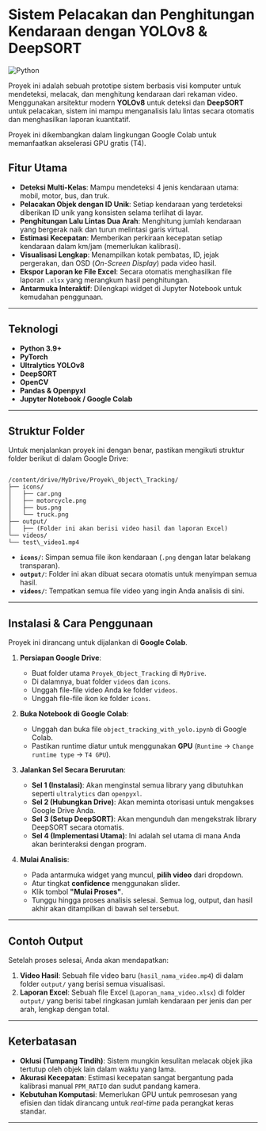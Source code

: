 
# Sistem Pelacakan dan Penghitungan Kendaraan dengan YOLOv8 & DeepSORT

![Python](https://img.shields.io/badge/Python-3.9%2B-blue.svg)

Proyek ini adalah sebuah prototipe sistem berbasis visi komputer untuk mendeteksi, melacak, dan menghitung kendaraan dari rekaman video. Menggunakan arsitektur modern **YOLOv8** untuk deteksi dan **DeepSORT** untuk pelacakan, sistem ini mampu menganalisis lalu lintas secara otomatis dan menghasilkan laporan kuantitatif.

Proyek ini dikembangkan dalam lingkungan Google Colab untuk memanfaatkan akselerasi GPU gratis (T4).


## Fitur Utama

-   **Deteksi Multi-Kelas**: Mampu mendeteksi 4 jenis kendaraan utama: mobil, motor, bus, dan truk.
-   **Pelacakan Objek dengan ID Unik**: Setiap kendaraan yang terdeteksi diberikan ID unik yang konsisten selama terlihat di layar.
-   **Penghitungan Lalu Lintas Dua Arah**: Menghitung jumlah kendaraan yang bergerak naik dan turun melintasi garis virtual.
-   **Estimasi Kecepatan**: Memberikan perkiraan kecepatan setiap kendaraan dalam km/jam (memerlukan kalibrasi).
-   **Visualisasi Lengkap**: Menampilkan kotak pembatas, ID, jejak pergerakan, dan OSD (*On-Screen Display*) pada video hasil.
-   **Ekspor Laporan ke File Excel**: Secara otomatis menghasilkan file laporan `.xlsx` yang merangkum hasil penghitungan.
-   **Antarmuka Interaktif**: Dilengkapi widget di Jupyter Notebook untuk kemudahan penggunaan.

---

## Teknologi

-   **Python 3.9+**
-   **PyTorch**
-   **Ultralytics YOLOv8**
-   **DeepSORT**
-   **OpenCV**
-   **Pandas & Openpyxl**
-   **Jupyter Notebook / Google Colab**

---

## Struktur Folder

Untuk menjalankan proyek ini dengan benar, pastikan mengikuti struktur folder berikut di dalam Google Drive:

```

/content/drive/MyDrive/Proyek\_Object\_Tracking/
├── icons/
│   ├── car.png
│   ├── motorcycle.png
│   ├── bus.png
│   └── truck.png
├── output/
│   ├── (Folder ini akan berisi video hasil dan laporan Excel)
└── videos/
└── test\_video1.mp4

```

-   **`icons/`**: Simpan semua file ikon kendaraan (`.png` dengan latar belakang transparan).
-   **`output/`**: Folder ini akan dibuat secara otomatis untuk menyimpan semua hasil.
-   **`videos/`**: Tempatkan semua file video yang ingin Anda analisis di sini.

---

## Instalasi & Cara Penggunaan

Proyek ini dirancang untuk dijalankan di **Google Colab**.

1.  **Persiapan Google Drive**:
    -   Buat folder utama `Proyek_Object_Tracking` di `MyDrive`.
    -   Di dalamnya, buat folder `videos` dan `icons`.
    -   Unggah file-file video Anda ke folder `videos`.
    -   Unggah file-file ikon ke folder `icons`.

2.  **Buka Notebook di Google Colab**:
    -   Unggah dan buka file `object_tracking_with_yolo.ipynb` di Google Colab.
    -   Pastikan runtime diatur untuk menggunakan **GPU** (`Runtime` -> `Change runtime type` -> `T4 GPU`).

3.  **Jalankan Sel Secara Berurutan**:
    -   **Sel 1 (Instalasi)**: Akan menginstal semua library yang dibutuhkan seperti `ultralytics` dan `openpyxl`.
    -   **Sel 2 (Hubungkan Drive)**: Akan meminta otorisasi untuk mengakses Google Drive Anda.
    -   **Sel 3 (Setup DeepSORT)**: Akan mengunduh dan mengekstrak library DeepSORT secara otomatis.
    -   **Sel 4 (Implementasi Utama)**: Ini adalah sel utama di mana Anda akan berinteraksi dengan program.

4.  **Mulai Analisis**:
    -   Pada antarmuka widget yang muncul, **pilih video** dari dropdown.
    -   Atur tingkat **confidence** menggunakan slider.
    -   Klik tombol **"Mulai Proses"**.
    -   Tunggu hingga proses analisis selesai. Semua log, output, dan hasil akhir akan ditampilkan di bawah sel tersebut.

---

## Contoh Output

Setelah proses selesai, Anda akan mendapatkan:
1.  **Video Hasil**: Sebuah file video baru (`hasil_nama_video.mp4`) di dalam folder `output/` yang berisi semua visualisasi.
2.  **Laporan Excel**: Sebuah file Excel (`Laporan_nama_video.xlsx`) di folder `output/` yang berisi tabel ringkasan jumlah kendaraan per jenis dan per arah, lengkap dengan total.

---

## Keterbatasan

-   **Oklusi (Tumpang Tindih)**: Sistem mungkin kesulitan melacak objek jika tertutup oleh objek lain dalam waktu yang lama.
-   **Akurasi Kecepatan**: Estimasi kecepatan sangat bergantung pada kalibrasi manual `PPM_RATIO` dan sudut pandang kamera.
-   **Kebutuhan Komputasi**: Memerlukan GPU untuk pemrosesan yang efisien dan tidak dirancang untuk *real-time* pada perangkat keras standar.

---
